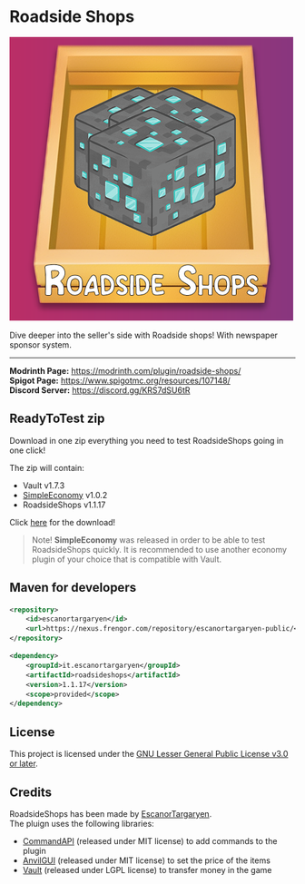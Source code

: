 # Roadside Shops

![Logo](https://raw.githubusercontent.com/EscanorTargaryen/RoadsideShops/dev/imgs/Logo2.png)


Dive deeper into the seller's side with Roadside shops! With newspaper sponsor system.
<hr>

**Modrinth Page:** <https://modrinth.com/plugin/roadside-shops/>  
**Spigot Page:** <https://www.spigotmc.org/resources/107148/>  
**Discord Server:** <https://discord.gg/KRS7dSU6tR> 

## ReadyToTest zip
Download in one zip everything you need to test RoadsideShops going in one click!

The zip will contain:
- Vault v1.7.3
- [SimpleEconomy](https://github.com/EscanorTargaryen/SimpleEconomy) v1.0.2
- RoadsideShops v1.1.17

Click [here](https://modrinth.com/plugin/roadside-shops/version/1.1.17) for the download!

> Note! **SimpleEconomy** was released in order to be able to test RoadsideShops quickly. It is recommended to use another economy plugin of your choice that is compatible with Vault.

## Maven for developers

```xml
<repository>
    <id>escanortargaryen</id>
    <url>https://nexus.frengor.com/repository/escanortargaryen-public/</url>
</repository>
```   
```xml
<dependency>
    <groupId>it.escanortargaryen</groupId>
    <artifactId>roadsideshops</artifactId>
    <version>1.1.17</version>
    <scope>provided</scope>
</dependency>
```

## License

This project is licensed under the [GNU Lesser General Public License v3.0 or later](https://www.gnu.org/licenses/lgpl-3.0.txt).

## Credits

RoadsideShops has been made by [EscanorTargaryen](https://github.com/EscanorTargaryen).  
The pluign uses the following libraries:
* [CommandAPI](https://github.com/JorelAli/CommandAPI) (released under MIT license) to add commands to the plugin
* [AnvilGUI](https://github.com/WesJD/AnvilGUI) (released under MIT license) to set the price of the items
* [Vault](https://github.com/MilkBowl/Vault) (released under LGPL license) to transfer money in the game
